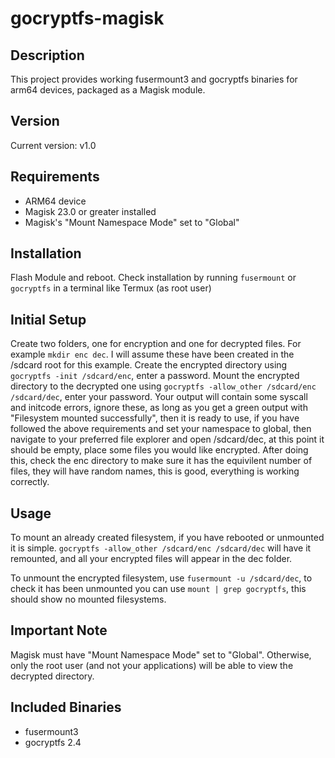 # gocryptfs-magisk

## Description
This project provides working fusermount3 and gocryptfs binaries for arm64 devices, packaged as a Magisk module.

## Version
Current version: v1.0

## Requirements
- ARM64 device
- Magisk 23.0 or greater installed
- Magisk's "Mount Namespace Mode" set to "Global"

## Installation
Flash Module and reboot. Check installation by running ```fusermount``` or ```gocryptfs``` in a terminal like Termux (as root user)

## Initial Setup
Create two folders, one for encryption and one for decrypted files. For example ```mkdir enc dec```. I will assume these have been created in the /sdcard root for this example.
Create the encrypted directory using ```gocryptfs -init /sdcard/enc```, enter a password.
Mount the encrypted directory to the decrypted one using ```gocryptfs -allow_other /sdcard/enc /sdcard/dec```, enter your password.
Your output will contain some syscall and initcode errors, ignore these, as long as you get a green output with "Filesystem mounted successfully", then it is ready to use, if you have followed the above requirements and set your namespace to global, then navigate to your preferred file explorer and open /sdcard/dec, at this point it should be empty, place some files you would like encrypted. After doing this, check the enc directory to make sure it has the equivilent number of files, they will have random names, this is good, everything is working correctly.


## Usage
To mount an already created filesystem, if you have rebooted or unmounted it is simple.
```gocryptfs -allow_other /sdcard/enc /sdcard/dec``` will have it remounted, and all your encrypted files will appear in the dec folder.

To unmount the encrypted filesystem, use ```fusermount -u /sdcard/dec```, to check it has been unmounted you can use ```mount | grep gocryptfs```, this should show no mounted filesystems.


## Important Note
Magisk must have "Mount Namespace Mode" set to "Global". Otherwise, only the root user (and not your applications) will be able to view the decrypted directory.

## Included Binaries
- fusermount3
- gocryptfs 2.4
